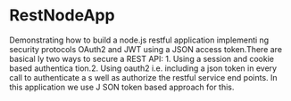 # RestNodeApp
Demonstrating how to build a node.js restful application implementi ng security protocols OAuth2 and JWT using a JSON access token.There are basical ly two ways to secure a REST API: 1. Using a session and cookie based authentica tion.2. Using oauth2 i.e. including a json token in every call to authenticate a s well as authorize the restful service end points. In this application we use J SON token based approach for this.
